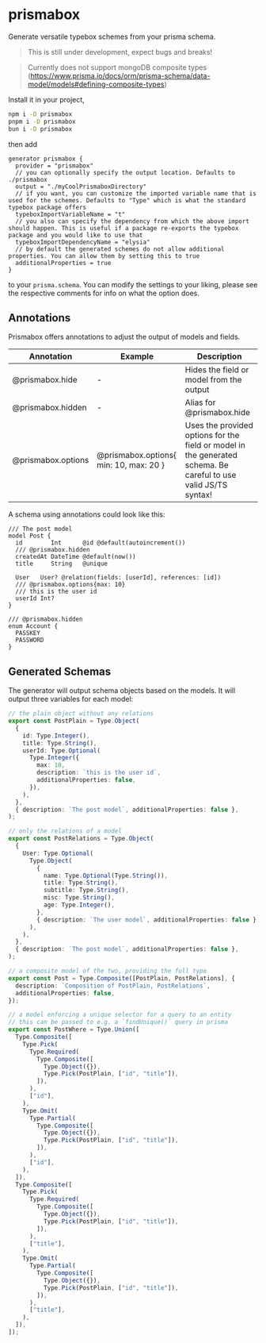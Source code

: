 # prismabox
Generate versatile typebox schemes from your prisma schema.

> This is still under development, expect bugs and breaks!

> Currently does not support mongoDB composite types (https://www.prisma.io/docs/orm/prisma-schema/data-model/models#defining-composite-types)

Install it in your project,
```bash
npm i -D prismabox
pnpm i -D prismabox
bun i -D prismabox
```

 then add
```prisma
generator prismabox {
  provider = "prismabox"
  // you can optionally specify the output location. Defaults to ./prismabox
  output = "./myCoolPrismaboxDirectory"
  // if you want, you can customize the imported variable name that is used for the schemes. Defaults to "Type" which is what the standard typebox package offers
  typeboxImportVariableName = "t"
  // you also can specify the dependency from which the above import should happen. This is useful if a package re-exports the typebox package and you would like to use that
  typeboxImportDependencyName = "elysia"
  // by default the generated schemes do not allow additional properties. You can allow them by setting this to true
  additionalProperties = true
}
```
to your `prisma.schema`. You can modify the settings to your liking, please see the respective comments for info on what the option does.

## Annotations
Prismabox offers annotations to adjust the output of models and fields.

| Annotation | Example | Description |
---|---|---
| @prismabox.hide | - | Hides the field or model from the output |
| @prismabox.hidden | - | Alias for @prismabox.hide |
| @prismabox.options | @prismabox.options{ min: 10, max: 20 } | Uses the provided options for the field or model in the generated schema. Be careful to use valid JS/TS syntax! |

A schema using annotations could look like this:
```prisma
/// The post model
model Post {
  id        Int      @id @default(autoincrement())
  /// @prismabox.hidden
  createdAt DateTime @default(now())
  title     String   @unique

  User   User? @relation(fields: [userId], references: [id])
  /// @prismabox.options{max: 10}
  /// this is the user id
  userId Int?
}

/// @prismabox.hidden
enum Account {
  PASSKEY
  PASSWORD
}

```
## Generated Schemas
The generator will output schema objects based on the models. It will output three variables for each model:
```ts
// the plain object without any relations
export const PostPlain = Type.Object(
  {
    id: Type.Integer(),
    title: Type.String(),
    userId: Type.Optional(
      Type.Integer({
        max: 10,
        description: `this is the user id`,
        additionalProperties: false,
      }),
    ),
  },
  { description: `The post model`, additionalProperties: false },
);
```
```ts
// only the relations of a model
export const PostRelations = Type.Object(
  {
    User: Type.Optional(
      Type.Object(
        {
          name: Type.Optional(Type.String()),
          title: Type.String(),
          subtitle: Type.String(),
          misc: Type.String(),
          age: Type.Integer(),
        },
        { description: `The user model`, additionalProperties: false },
      ),
    ),
  },
  { description: `The post model`, additionalProperties: false },
);
```
```ts
// a composite model of the two, providing the full type
export const Post = Type.Composite([PostPlain, PostRelations], {
  description: `Composition of PostPlain, PostRelations`,
  additionalProperties: false,
});
```
```ts
// a model enforcing a unique selector for a query to an entity
// this can be passed to e.g. a `findUnique()` query in prisma
export const PostWhere = Type.Union([
  Type.Composite([
    Type.Pick(
      Type.Required(
        Type.Composite([
          Type.Object({}),
          Type.Pick(PostPlain, ["id", "title"]),
        ]),
      ),
      ["id"],
    ),
    Type.Omit(
      Type.Partial(
        Type.Composite([
          Type.Object({}),
          Type.Pick(PostPlain, ["id", "title"]),
        ]),
      ),
      ["id"],
    ),
  ]),
  Type.Composite([
    Type.Pick(
      Type.Required(
        Type.Composite([
          Type.Object({}),
          Type.Pick(PostPlain, ["id", "title"]),
        ]),
      ),
      ["title"],
    ),
    Type.Omit(
      Type.Partial(
        Type.Composite([
          Type.Object({}),
          Type.Pick(PostPlain, ["id", "title"]),
        ]),
      ),
      ["title"],
    ),
  ]),
]);

```
